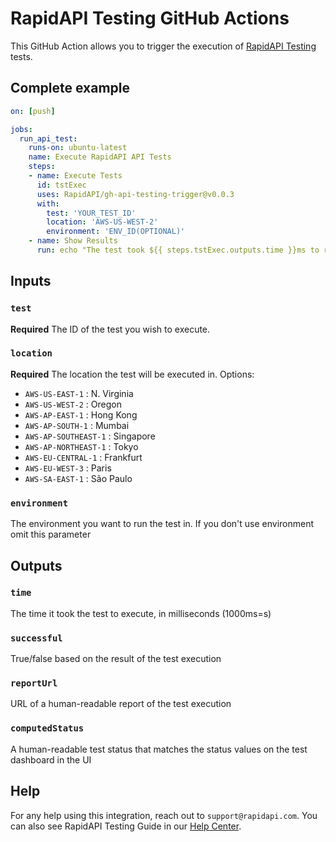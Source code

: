# RapidAPI Testing GitHub Actions

This GitHub Action allows you to trigger the execution of [RapidAPI Testing](https://rapidapi.com/testing) tests.

## Complete example

```yaml
on: [push]

jobs:
  run_api_test:
    runs-on: ubuntu-latest
    name: Execute RapidAPI API Tests
    steps:
    - name: Execute Tests
      id: tstExec
      uses: RapidAPI/gh-api-testing-trigger@v0.0.3
      with:
        test: 'YOUR_TEST_ID'
        location: 'AWS-US-WEST-2'
        environment: 'ENV_ID(OPTIONAL)'
    - name: Show Results
      run: echo "The test took ${{ steps.tstExec.outputs.time }}ms to run"; echo "The test result was ${{ steps.tstExec.outputs.computedStatus }}"; echo "View Report - ${{ steps.tstExec.outputs.reportUrl }}"
```

## Inputs

### `test`
**Required** The ID of the test you wish to execute.

### `location`
**Required** The location the test will be executed in. Options:

- `AWS-US-EAST-1` : N. Virginia
- `AWS-US-WEST-2` : Oregon
- `AWS-AP-EAST-1` : Hong Kong
- `AWS-AP-SOUTH-1` : Mumbai
- `AWS-AP-SOUTHEAST-1` : Singapore
- `AWS-AP-NORTHEAST-1` : Tokyo
- `AWS-EU-CENTRAL-1` : Frankfurt
- `AWS-EU-WEST-3` : Paris
- `AWS-SA-EAST-1` : São Paulo

### `environment`
The environment you want to run the test in. If you don't use environment omit this parameter

## Outputs

### `time`
The time it took the test to execute, in milliseconds (1000ms=s)

### `successful`
True/false based on the result of the test execution

### `reportUrl`
URL of a human-readable report of the test execution

### `computedStatus`
A human-readable test status that matches the status values on the test dashboard in the UI

## Help
For any help using this integration, reach out to `support@rapidapi.com`. You can also see RapidAPI Testing Guide in our [Help Center](https://docs.rapidapi.com/docs/creating-test-flows). 

